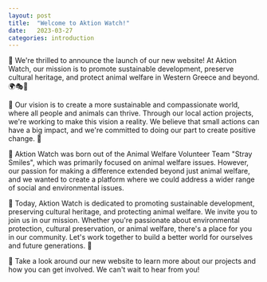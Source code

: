 ```yaml
---
layout: post
title:  "Welcome to Aktion Watch!"
date:   2023-03-27
categories: introduction
---
```

🎉 We're thrilled to announce the launch of our new website! At Aktion Watch, our mission is to promote sustainable development, preserve cultural heritage, and protect animal welfare in Western Greece and beyond. 🌍🎭🐾

🌱 Our vision is to create a more sustainable and compassionate world, where all people and animals can thrive. Through our local action projects, we're working to make this vision a reality. We believe that small actions can have a big impact, and we're committed to doing our part to create positive change. 🌟

🤝 Aktion Watch was born out of the Animal Welfare Volunteer Team "Stray Smiles", which was primarily focused on animal welfare issues. However, our passion for making a difference extended beyond just animal welfare, and we wanted to create a platform where we could address a wider range of social and environmental issues.

🌿 Today, Aktion Watch is dedicated to promoting sustainable development, preserving cultural heritage, and protecting animal welfare. We invite you to join us in our mission. Whether you're passionate about environmental protection, cultural preservation, or animal welfare, there's a place for you in our community. Let's work together to build a better world for ourselves and future generations. 💚

👀 Take a look around our new website to learn more about our projects and how you can get involved. We can't wait to hear from you!